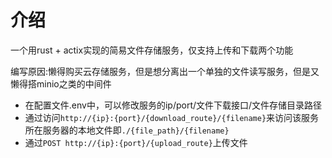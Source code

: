# 介绍
一个用rust + actix实现的简易文件存储服务，仅支持上传和下载两个功能

编写原因:懒得购买云存储服务，但是想分离出一个单独的文件读写服务，但是又懒得搭minio之类的中间件

- 在配置文件.env中，可以修改服务的ip/port/文件下载接口/文件存储目录路径
- 通过访问`http://{ip}:{port}/{download_route}/{filename}`来访问该服务所在服务器的本地文件即`./{file_path}/{filename}`
- 通过`POST http://{ip}:{port}/{upload_route}`上传文件